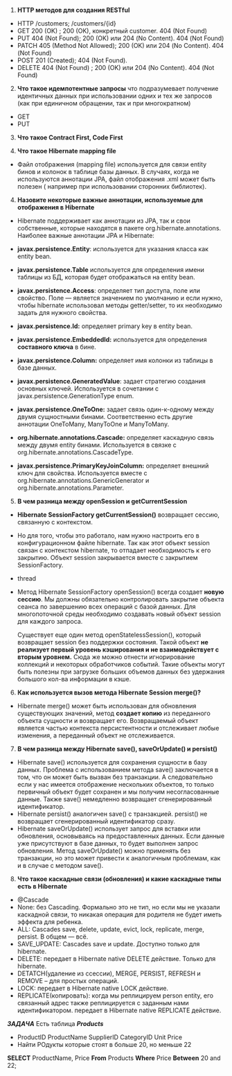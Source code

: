 1. **HTTP методов для создания RESTful**

- HTTP /customers; /customers/{id}
- GET 200 (OK)  ; 200 (OK), конкретный customer. 404 (Not Found)
- PUT 404 (Not Found); 200 (OK) или 204 (No Content). 404 (Not Found)
- PATCH 405 (Method Not Allowed); 200 (OK) или 204 (No Content). 404 (Not Found)
- POST 201 (Created); 404 (Not Found).
- DELETE 404 (Not Found) ; 200 (OK) или 204 (No Content). 404 (Not Found)

2. **Что такое идемпотентные запросы**
   что подразумевает получение идентичных данных при использовании одних и тех же запросов
   (как при единичном обращении, так и при многократном)

- GET
- PUT

3. **Что такое Contract First, Code First**

4. **Что такое Hibernate mapping file**

- Файл отображения (mapping file) используется для связи entity бинов и колонок
  в таблице базы данных. В случаях, когда не используются аннотации JPA, файл отображения .xml может быть полезен (
  например при использовании сторонних библиотек).

4. **Назовите некоторые важные аннотации, используемые для отображения в Hibernate**

- Hibernate поддерживает как аннотации из JPA, так и свои собственные, которые находятся в пакете
  org.hibernate.annotations. Наиболее важные аннотации JPA и Hibernate:

- **javax.persistence.Entity**: используется для указания класса как entity bean.
- **javax.persistence.Table** используется для определения имени таблицы из БД, которая будет отображаться на entity
  bean.
- **javax.persistence.Access**: определяет тип доступа, поле или свойство. Поле — является значением по умолчанию и если
  нужно, чтобы hibernate использовал методы getter/setter, то их необходимо задать для нужного свойства.
- **javax.persistence.Id:** определяет primary key в entity bean.
- **javax.persistence.EmbeddedId:** используется для определения **составного ключа** в бине.
- **javax.persistence.Column:** определяет имя колонки из таблицы в базе данных.
- **javax.persistence.GeneratedValue**: задает стратегию создания основных ключей. Используется в сочетании с
  javax.persistence.GenerationType enum.
- **javax.persistence.OneToOne:** задает связь один-к-одному между двумя сущностными бинами. Соответственно есть другие
  аннотации OneToMany, ManyToOne и ManyToMany.
- **org.hibernate.annotations.Cascade:** определяет каскадную связь между двумя entity бинами. Используется в связке с
  org.hibernate.annotations.CascadeType.
- **javax.persistence.PrimaryKeyJoinColumn:** определяет внешний ключ для свойства. Используется вместе с
  org.hibernate.annotations.GenericGenerator и org.hibernate.annotations.Parameter.

5. **В чем разница между openSession и getCurrentSession**

- **Hibernate SessionFactory getCurrentSession()** возвращает сессию, связанную с контекстом.
- Но для того, чтобы это работало, нам нужно настроить его в конфигурационном файле hibernate.
  Так как этот объект session связан с контекстом hibernate, то отпадает необходимость к его закрытию. Объект session
  закрывается вместе с закрытием SessionFactory.

- <property name="hibernate.current_session_context_class">thread</property>
- Метод Hibernate SessionFactory openSession() всегда создает **новую сессию**. Мы должны обязательно контролировать
  закрытие объекта сеанса по завершению всех операций с базой данных. Для многопоточной среды необходимо создавать новый
  объект session для каждого запроса.

  Существует еще один метод openStatelessSession(), который возвращает session без поддержки состояния. Такой объект **не
  реализует первый уровень кэширования и не взаимодействует с вторым уровнем.** Сюда же можно отнести игнорирование
  коллекций и некоторых обработчиков событий. Такие объекты могут быть полезны при загрузке больших объемов данных без
  удержания большого кол-ва информации в кэше.

6. **Как используется вызов метода Hibernate Session merge()?**

- Hibernate merge() может быть использован для обновления существующих значений, метод **создает копию** из переданного
  объекта сущности и возвращает его. Возвращаемый объект является частью контекста персистентности и отслеживает любые
  изменения, а переданный объект не отслеживается.

7. **В чем разница между Hibernate save(), saveOrUpdate() и persist()**

- Hibernate save() используется для сохранения сущности в базу данных. Проблема с использованием метода save() заключается в том, что он может быть вызван без транзакции. А следовательно если у нас имеется отображение нескольких объектов, то только первичный объект будет сохранен и мы получим несогласованные данные. Также save() немедленно возвращает сгенерированный идентификатор.
- Hibernate persist() аналогичен save() с транзакцией. persist() не возвращает сгенерированный идентификатор сразу.
- Hibernate saveOrUpdate() использует запрос для вставки или обновления, основываясь на предоставленных данных. Если данные уже присутствуют в базе данных, то будет выполнен запрос обновления. Метод saveOrUpdate() можно применять без транзакции, но это может привести к аналогичным проблемам, как и в случае с методом save().

8. **Что такое каскадные связи (обновления) и какие каскадные типы есть в Hibernate**

- @Cascade
- None: без Cascading. Формально это не тип, но если мы не указали каскадной связи, то никакая операция для родителя не будет иметь эффекта для ребенка.
- ALL: Cascades save, delete, update, evict, lock, replicate, merge, persist. В общем — всё.
- SAVE_UPDATE: Cascades save и update. Доступно только для hibernate.
- DELETE: передает в Hibernate native DELETE действие. Только для hibernate.
- DETATCH(удаление из ссессии), MERGE, PERSIST, REFRESH и REMOVE – для простых операций.
- LOCK: передает в Hibernate native LOCK действие.
- REPLICATE(копировать):  когда мы реплицируем person entity, его связанный адрес также реплицируется с заданным нами идентификатором. передает в Hibernate native REPLICATE действие.

***ЗАДАЧА***
Есть таблица ***Products***

- ProductID ProductName SupplierID CategoryID Unit Price
- Найти РОдукты которые стоят в больше 20, но меньше 22

**SELECT** ProductName, Price **From** Products **Where** Price **Between** 20 and 22;